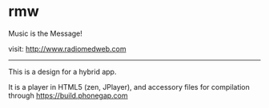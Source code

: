 rmw
===

Music is the Message!

visit: http://www.radiomedweb.com

---

This is a design for a hybrid app.

It is a player in HTML5 (zen, JPlayer), and accessory files for compilation through https://build.phonegap.com

